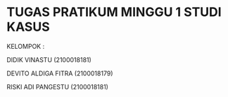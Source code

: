 # TUGAS PRATIKUM MINGGU 1 STUDI KASUS

<p> KELOMPOK : </p>
<p> DIDIK VINASTU (2100018181)<p/>
<p> DEVITO ALDIGA FITRA (2100018179) </p>
<p> RISKI ADI PANGESTU (2100018181) </p>
